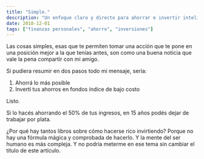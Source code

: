 ```yaml
---
title: "Simple."
description: "Un enfoque claro y directo para ahorrar e invertir inteligentemente y mejorar tu posición financiera."
date: 2018-12-01
tags: ["finanzas personales", "ahorro", "inversiones"]
---
```

Las cosas simples, esas que te permiten tomar una acción que te pone en una posición mejor a la que tenías antes, son como una buena noticia que vale la pena compartir con mi amigo.

Si pudiera resumir en dos pasos todo mi mensaje, sería:

1. Ahorrá lo más posible
2. Invertí tus ahorros en fondos índice de bajo costo

Listo.

Si lo hacés ahorrando el 50% de tus ingresos, en 15 años podés dejar de trabajar por plata.

¿Por qué hay tantos libros sobre cómo hacerse rico invirtiendo? Porque no hay una fórmula mágica y comprobada de hacerlo. Y la mente del ser humano es más compleja. Y no podría meterme en ese tema sin cambiar el título de este artículo.